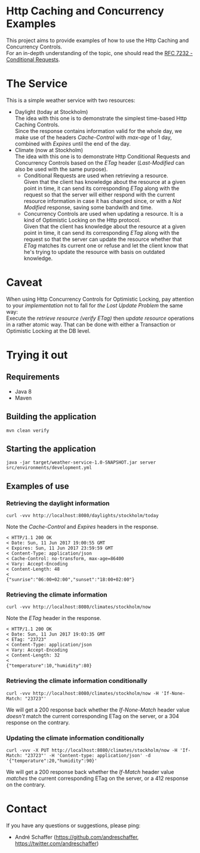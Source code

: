 # Http Caching and Concurrency Examples

This project aims to provide examples of how to use the Http Caching and Concurrency Controls.  
For an in-depth understanding of the topic, one should read the [RFC 7232 - Conditional Requests](https://tools.ietf.org/html/rfc7232).

# The Service
This is a simple weather service with two resources:
- Daylight (today at Stockholm)  
  The idea with this one is to demonstrate the simplest time-based Http Caching Controls.  
  Since the response contains information valid for the whole day, we make use of the headers _Cache-Control_ with _max-age_ of 1 day,
  combined with _Expires_ until the end of the day.
- Climate (now at Stockholm)  
  The idea with this one is to demonstrate Http Conditional Requests and Concurrency Controls based on the _ETag_ header (_Last-Modified_ can also be used with the same purpose).  
  - Conditional Requests are used when retrieving a resource.  
    Given that the client has knowledge about the resource at a given point in time, it can send its corresponding _ETag_
    along with the request so that the server will either respond with the current resource information in case 
    it has changed since, or with a _Not Modified_ response, saving some bandwith and time.
  - Concurrency Controls are used when updating a resource. It is a kind of Optimistic Locking on the Http protocol.   
    Given that the client has knowledge about the resource at a given point in time, it can send its corresponding _ETag_ 
    along with the request so that the server can update the resource whether that _ETag_ matches its current one 
    or refuse and let the client know that he's trying to update the resource with basis on outdated knowledge.

# Caveat
When using Http Concurrency Controls for Optimistic Locking, pay attention to your _implementation_
not to fall for _the Lost Update Problem_ the same way:  
Execute the _retrieve resource (verify ETag)_ then _update resource_ operations in a rather atomic way.
That can be done with either a Transaction or Optimistic Locking at the DB level.

# Trying it out
## Requirements
- Java 8
- Maven

## Building the application
```
mvn clean verify
```
## Starting the application
```
java -jar target/weather-service-1.0-SNAPSHOT.jar server src/environments/development.yml
```

## Examples of use
### Retrieving the daylight information
```
curl -vvv http://localhost:8080/daylights/stockholm/today
```
Note the _Cache-Control_ and _Expires_ headers in the response.
```
< HTTP/1.1 200 OK
< Date: Sun, 11 Jun 2017 19:00:55 GMT
< Expires: Sun, 11 Jun 2017 23:59:59 GMT
< Content-Type: application/json
< Cache-Control: no-transform, max-age=86400
< Vary: Accept-Encoding
< Content-Length: 48
< 
{"sunrise":"06:00+02:00","sunset":"18:00+02:00"}
```

### Retrieving the climate information
```
curl -vvv http://localhost:8080/climates/stockholm/now
```
Note the _ETag_ header in the response.
```
< HTTP/1.1 200 OK
< Date: Sun, 11 Jun 2017 19:03:35 GMT
< ETag: "23723"
< Content-Type: application/json
< Vary: Accept-Encoding
< Content-Length: 32
< 
{"temperature":10,"humidity":80}
```

### Retrieving the climate information conditionally
```
curl -vvv http://localhost:8080/climates/stockholm/now -H 'If-None-Match: "23723"'
```
We will get a 200 response back whether the _If-None-Match_ header value _doesn't_ match the current corresponding ETag on the server,
or a 304 response on the contrary.

### Updating the climate information conditionally
```
curl -vvv -X PUT http://localhost:8080/climates/stockholm/now -H 'If-Match: "23723"' -H 'Content-type: application/json' -d '{"temperature":20,"humidity":90}'
```
We will get a 200 response back whether the _If-Match_ header value _matches_ the current corresponding ETag on the server,
or a 412 response on the contrary.

# Contact
If you have any questions or suggestions, please ping:  
- André Schaffer (https://github.com/andreschaffer, https://twitter.com/andreschaffer)